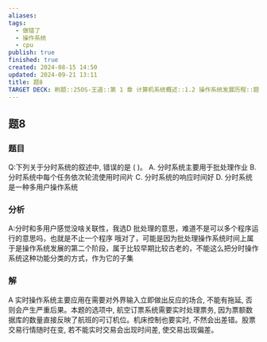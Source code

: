 ```yaml
---
aliases: 
tags:
  - 做错了
  - 操作系统
  - cpu
publish: true
finished: true
created: 2024-08-15 14:50
updated: 2024-09-21 13:11
title: 题8
TARGET DECK: 刷题::25OS-王道::第 1 章 计算机系统概述::1.2 操作系统发展历程::题8
---
```

## 题8
### 题目
Q:下列关于分时系统的叙述中, 错误的是 ( )。
A. 分时系统主要用于批处理作业
B. 分时系统中每个任务依次轮流使用时间片
C. 分时系统的响应时间好
D. 分时系统是一种多用户操作系统
### 分析
A:分时和多用户感觉没啥关联性，我选D
批处理的意思，难道不是可以多个程序运行的意思吗，也就是不止一个程序
哦对了，可能是因为批处理操作系统时间上属于是操作系统发展的第二个阶段，属于比较早期比较古老的，不能这么把分时操作系统这种功能分类的方式，作为它的子集
### 解
A
实时操作系统主要应用在需要对外界输入立即做出反应的场合, 不能有拖延, 否则会产生严重后果。本题的选项中, 航空订票系统需要实时处理票务, 因为票额数据库的数量直接反映了航班的可订机位。机床控制也要实时, 不然会出差错。股票交易行情随时在变, 若不能实时交易会出现时间差, 使交易出现偏差。

